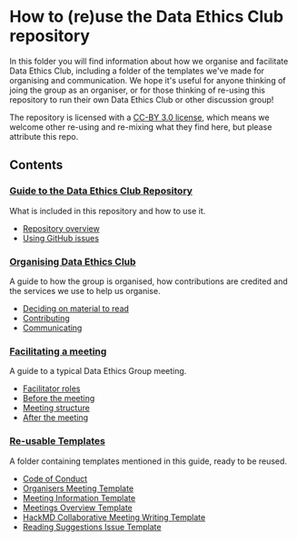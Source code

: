 # How to (re)use the Data Ethics Club repository

In this folder you will find information about how we organise and facilitate Data Ethics Club, including a folder of the templates we've made for organising and communication. We hope it's useful for anyone thinking of joing the group as an organiser, or for those thinking of re-using this repository to run their own Data Ethics Club or other discussion group!

The repository is licensed with a [CC-BY 3.0 license](https://creativecommons.org/licenses/by/3.0/legalcode), which means we welcome other re-using and re-mixing what they find here, but please attribute this repo. 

## Contents

### [Guide to the Data Ethics Club Repository](./repo-guide.md)
What is included in this repository and how to use it.  
* [Repository overview](./repo-guide.md#overview)
* [Using GitHub issues](./using-github-issues)

### [Organising Data Ethics Club](./organising.md)
A guide to how the group is organised, how contributions are credited and the services we use to help us organise.  
* [Deciding on material to read](./organising.md#deciding-on-material-to-read)  
* [Contributing](./organising.md#contributing)  
* [Communicating](./organising.md#communicating)  

### [Facilitating a meeting](./facilitating.md)
A guide to a typical Data Ethics Group meeting.
* [Facilitator roles](./facilitating.md#a-note-on-facilitators)  
* [Before the meeting](./facilitating.md#before-the-meeting)  
* [Meeting structure](./facilitating.md#meeting-structure)  
* [After the meeting](./facilitating.md#after-the-meeting)  

### [Re-usable Templates](./resources/)
A folder containing templates mentioned in this guide, ready to be reused.  
* [Code of Conduct](./templates/code_of_conduct_template.MD)   
* [Organisers Meeting Template](./templates/organisers_meeting_template.md)  
* [Meeting Information Template](./templates/meeting_info_template.md)  
* [Meetings Overview Template](./templates/meetings_overview_template.md)   
* [HackMD Collaborative Meeting Writing Template](./templates/HackMD_meeting_template.md)  
* [Reading Suggestions Issue Template](./templates/reading-suggestion-issue-template.md)  
